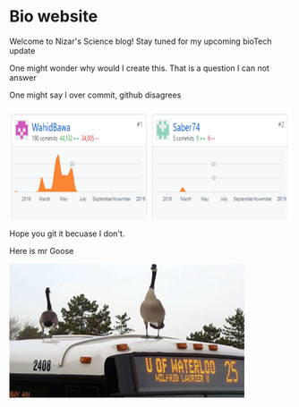 <!DOCTYPE html>
<html>
<body>

<h1>Bio website</h1>
  <p>Welcome to Nizar's Science blog! Stay tuned for my upcoming bioTech update</p>
  <p>One might wonder why would I create this. That is a question I can not answer</p>
  <p>One might say I over commit, github disagrees</p>
  <p>
    <img src="/Evidence.png" width="750" height="200" />
</p>
  <p> Hope you git it becuase I don't.</p>
  <p> Here is mr Goose</p>
    <p>
    <img src="/Mrgoose.jpg" width="420" height="240" />
</p>
</body>
</html>
